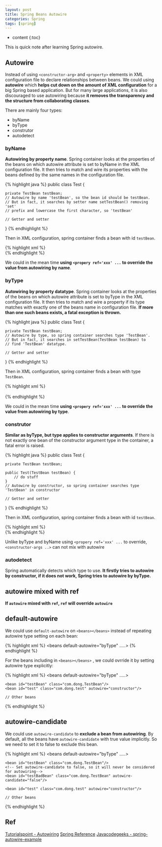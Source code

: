 ```yaml
---
layout: post
title: Spring Beans Autowire
categories: Spring
tags: [spring]
---
```


* content
{:toc}

This is quick note after learning Spring autowire.

## Autowire

Instead of using `<constructor-arg>` and `<property>` elements in XML configuration file to declare relationships between beans. We could using **autowire** which **helps cut down on the amount of XML configuration** for a big Spring based application. But for many large applications, it is also discouraged to use autowiring because **it removes the transparency and the structure from collaborating classes**.

There are mainly four types:

* byName
* byType
* construtor
* autodetect

### byName

**Autowiring by property name**. Spring container looks at the properties of the beans on which autowire attribute is set to byName in the XML configuration file. It then tries to match and wire its properties with the beans defined by the same names in the configuration file.

{% highlight java %}
public class Test {  

    private TestBean testBean; 
    // Autowire by name 'testBean', so the bean id should be testBean. 
    // But in fact, it searches by setter name setTestBean() removing 'set' 
    // prefix and lowercase the first character, so 'testBean'
      
    // Getter and setter
}
{% endhighlight %}

Then in XML configuration, spring container finds a bean with id `testBean`.

{% highlight xml %}
<bean id="testBean" class="com.dong.TestBean"/>  
<bean id="test" class="com.dong.test" autowire="byName"/>
{% endhighlight %}

We could in the mean time **using `<propery ref='xxx' ...` to override the value from autowiring by name**.

### byType

**Autowiring by property datatype**. Spring container looks at the properties of the beans on which autowire attribute is set to byType in the XML configuration file. It then tries to match and wire a property if its type matches with exactly one of the beans name in configuration file. **If more than one such beans exists, a fatal exception is thrown.**

{% highlight java %}
public class Test {  

    private TestBean testBean; 
    // Autowire by type, so spring container searches type 'TestBean'. 
    // But in fact, it searches in setTestBean(TestBean testBean) to 
    // find 'TestBean' datatype.
      
    // Getter and setter
}
{% endhighlight %}

Then in XML configuration, spring container finds a bean with type `TestBean`.

{% highlight xml %}
<bean id="testBean" class="com.dong.TestBean"/>  
<bean id="test" class="com.dong.test" autowire="byType"/>  
{% endhighlight %}

We could in the mean time **using `<propery ref='xxx' ...` to override the value from autowiring by type**.

### construtor

**Similar as byType, but type applies to constructor arguments**. If there is not exactly one bean of the constructor argument type in the container, a fatal error is raised.

{% highlight java %}
public class Test {  

    private TestBean testBean; 

    public Test(TestBean testBean) {
        // do stuff
    } 
    // Autowire by constructor, so spring container searches type 'TestBean' in constructor

    // Getter and setter
}
{% endhighlight %}

Then in XML configuration, spring container finds a bean with id `testBean`.

{% highlight xml %}
<bean id="testBean" class="com.dong.TestBean"/>  
<bean id="test" class="com.dong.test" autowire="constructor"/>
{% endhighlight %}

Unlike byType and byName using `<propery ref='xxx' ...` to override, `<constructor-args ..>` can not mix with autowire

### autodetect

Spring automatically detects which type to use. **It firstly tries to autowire by constructor, if it does not work, Spring tries to autowire by byType.**

## autowire mixed with ref

**If `autowire` mixed with `ref`, `ref` will override `autowire`**

## default-autowire

We could use `default-autowire` on `<beans></beans>` instead of repeating autowire type setting on each bean:

{% highlight xml %}
<beans default-autowire="byType" .....> 
{% endhighlight %}

For the beans including in `<beans></beans>` , we could ovrride it by setting autowire type explicitly:

{% highlight xml %}
<beans default-autowire="byType" .....> 

	<bean id="testBean" class="com.dong.TestBean"/>  
	<bean id="test" class="com.dong.test" autowire="constructor"/>

	// Other beans

</beans>
{% endhighlight %}

## autowire-candidate

We could use `autowire-candidate` to **exclude a bean from autowiring**. By default, all the beans have `autowire-candidate` with true value implicitly. So we need to set it to false to exclude this bean.

{% highlight xml %}
<beans default-autowire="byType" .....> 

	<bean id="testBean" class="com.dong.TestBean"/>
	<!-- Set autowire-candidate to false, so it will never be considered for autowiring-->
	<bean id="testBadBean" class="com.dong.TestBean" autowire-candidate="false"/>

	<bean id="test" class="com.dong.test" autowire="constructor"/>

	// Other beans

</beans>
{% endhighlight %}

## Ref

[Tutorialspoint - Autowiring](http://www.tutorialspoint.com/spring/spring_beans_autowiring.htm)
[Spring Reference](http://docs.spring.io/spring/docs/current/spring-framework-reference/html/beans.html#beans-factory-autowire)
[Javacodegeeks - spring-autowire-example](https://examples.javacodegeeks.com/enterprise-java/spring/beans-spring/spring-autowire-example/)



















